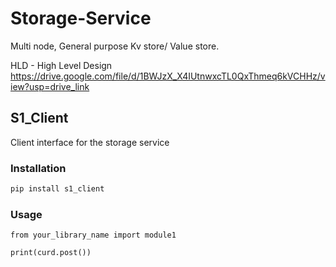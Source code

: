 # Storage-Service
Multi node, General purpose Kv store/ Value store. 

HLD - High Level Design
https://drive.google.com/file/d/1BWJzX_X4IUtnwxcTL0QxThmeq6kVCHHz/view?usp=drive_link


## S1_Client

Client interface for the storage service

### Installation

```bash
pip install s1_client
```

### Usage 
```
from your_library_name import module1

print(curd.post())
```

